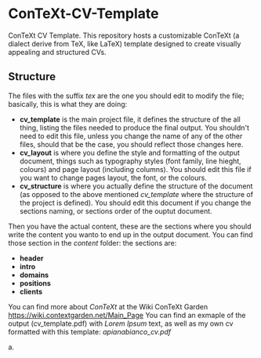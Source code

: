 # ConTeXt-CV-Template
ConTeXt CV Template. This repository hosts a customizable ConTeXt (a dialect derive from TeX, like LaTeX) template designed to create visually appealing and structured CVs.

## Structure
The files with the suffix *tex* are the one you should edit to modify the file; basically, this is what they are doing:

- **cv_template** is the main project file, it defines the structure of the all thing, listing the files needed to produce the final output. You shouldn't need to edit this file, unless you change the name of any of the other files, should that be the case, you should reflect those changes here.
- **cv_layout** is where you define the style and formatting of the output document, things such as typography styles (font family, line hieght, colours) and page layout (including columns). You should edit this file if you want to change pages layout, the font, or the colours.
- **cv_structure** is where you actually define the structure of the document (as opposed to the above mentioned *cv_template* where the structure of the project is defined). You should edit this document if you change the sections naming, or sections order of the ouptut document.

Then you have the actual content, these are the sections where you should write the content you wanto to end up in the output document. You can find those section in the *content* folder: the sections are:

- **header**
- **intro**
- **domains**
- **positions**
- **clients**

You can find more about *ConTeXt* at the Wiki ConTeXt Garden https://wiki.contextgarden.net/Main_Page
You can find an exmaple of the output (cv_template.pdf) with *Lorem Ipsum* text, as well as my own cv formatted with this template: *apianabianco_cv.pdf*

a.
